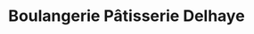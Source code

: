 ---
title: "Boulangerie Pâtisserie Delhaye"
url: /le-cateau-cambresis/boulangerie-patisserie-delhaye/
shop: boulangerie
---